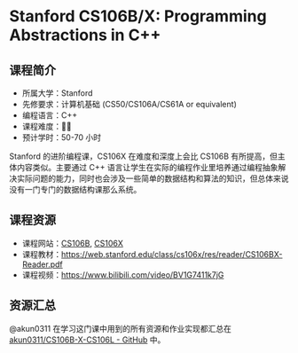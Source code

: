 # Stanford CS106B/X: Programming Abstractions in C++

## 课程简介

- 所属大学：Stanford
- 先修要求：计算机基础 (CS50/CS106A/CS61A or equivalent)
- 编程语言：C++
- 课程难度：🌟🌟
- 预计学时：50-70 小时

Stanford 的进阶编程课，CS106X 在难度和深度上会比 CS106B 有所提高，但主体内容类似。主要通过 C++ 语言让学生在实际的编程作业里培养通过编程抽象解决实际问题的能力，同时也会涉及一些简单的数据结构和算法的知识，但总体来说没有一门专门的数据结构课那么系统。

## 课程资源

- 课程网站：[CS106B](https://web.stanford.edu/class/cs106b/), [CS106X](https://web.stanford.edu/class/cs106x/)
- 课程教材：<https://web.stanford.edu/class/cs106x/res/reader/CS106BX-Reader.pdf>
- 课程视频：<https://www.bilibili.com/video/BV1G7411k7jG>

## 资源汇总

@akun0311 在学习这门课中用到的所有资源和作业实现都汇总在 [akun0311/CS106B-X-CS106L - GitHub](https://github.com/akun0311/CS106B-X-CS106L-) 中。
